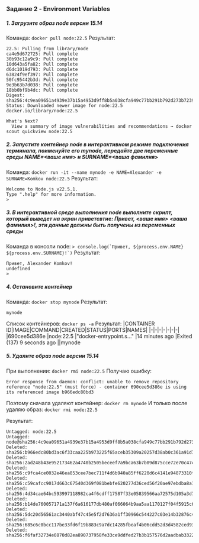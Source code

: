 ### Задание 2 - Environment Variables

##### 1. Загрузите образ node версии 15.14

Команда: `docker pull node:22.5`
Результат: 
```
22.5: Pulling from library/node
ca4e5d672725: Pull complete
30b93c12a9c9: Pull complete
10d643a5fa82: Pull complete
d6dc1019d793: Pull complete
63824f9ef397: Pull complete
50fc95442b3d: Pull complete
9e3b63b7d038: Pull complete
18bb0bf9b4dc: Pull complete
Digest: sha256:4c9ea09651a4939e37b15a4953d9ff8b5a038cfa949c77bb291b792d273b7239
Status: Downloaded newer image for node:22.5
docker.io/library/node:22.5

What's Next?
  View a summary of image vulnerabilities and recommendations → docker scout quickview node:22.5
```

##### 2. Запустите контейнер node в интерактивном режиме подключения терминала, поименуйте его mynode, передайте две переменные среды NAME=<ваше имя> и SURNAME=<ваша фамилия>

Команда: `docker run -it --name mynode -e NAME=Alexander -e SURNAME=Komkov node:22.5`
Результат: 
```
Welcome to Node.js v22.5.1.
Type ".help" for more information.
>
```

##### 3. В интерактивной среде выполнения node выполните скрипт, который выведет на экран приветсвтие: Привет, <ваше имя> <ваша фамилия>!, эти данные должны быть получены из переменных среды

Команда в консоли node: ```> console.log(`Привет, ${process.env.NAME} ${process.env.SURNAME}!`)```
Результат: 
```
Привет, Alexander Komkov!
undefined
>
```

##### 4. Остановите контейнер

Команда: `docker stop mynode`
Результат: 
```
mynode 
```

Список контейнеров: `docker ps -a`
Результат: 
|CONTAINER ID|IMAGE|COMMAND|CREATED|STATUS|PORTS|NAMES|
|-|-|-|-|-|-|-|
|690cee5d386e   |node:22.5   |"docker-entrypoint.s…"   |14 minutes ago   |Exited (137) 9 seconds ago             ||mynode 

##### 5. Удалите образ node версии 15.14

При выполнении: `docker rmi node:22.5`
Получаю ошибку:
``` 
Error response from daemon: conflict: unable to remove repository reference "node:22.5" (must force) - container 690cee5d386e is using its referenced image b966edc80bd3
```

Поэтому сначала удаляют контейнер: `docker rm mynode`
И только после удаляю образ: `docker rmi node:22.5`
 
Результат: 
```
Untagged: node:22.5
Untagged: node@sha256:4c9ea09651a4939e37b15a4953d9ff8b5a038cfa949c77bb291b792d273b7239
Deleted: sha256:b966edc80bd3ac6f33caa225b973225f65aceb35309a20257d38ab0c361a91d7
Deleted: sha256:2ad248b43e952173462a4740b2505beceef7a9bca63b7b09d875cce72e70c474
Deleted: sha256:c9fca4ce0032e46ea853cee7bec711f4d6b940a85ff6220d6c4141e94873310f
Deleted: sha256:c59cafcc9017d663c67540d369f081bebfe620277d36ced56f20ae97ebdba8a1
Deleted: sha256:4d34cae64bc593997118982ca4f6cdff17587f33e05839566aa72575d105a3d7
Deleted: sha256:b14de760057171a137f6a616177db480af066064b9aa5aa1170127f04f5915c6
Deleted: sha256:5dc20d56561ac3440abf47c45e5f2d7636a1ff30966c544227c03e14b32876c4
Deleted: sha256:685c6c0bcc117be33fd6f19b883c9a7dc14285fbeaf4b06cdd52d3d4582ced93
Deleted: sha256:f6faf32734e0870d82ea890737958fe33ce9ddfed27b3b157576d2aadbab3322
```